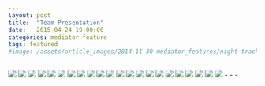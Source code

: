 ```yaml
---
layout: post
title:  "Team Presentation"
date:   2015-04-24 19:00:00
categories: mediator feature
tags: featured
#image: /assets/article_images/2014-11-30-mediator_features/night-track.JPG
---
```

<img src="https://cloud.githubusercontent.com/assets/11438919/7540302/48004eae-f5e8-11e4-8b96-27784498c7a1.GIF">

<img src="https://cloud.githubusercontent.com/assets/11438919/7540303/48025fc8-f5e8-11e4-9590-53be9823d23f.GIF">

<img src="https://cloud.githubusercontent.com/assets/11438919/7540304/481cb45e-f5e8-11e4-9340-8424e255f749.GIF">

<img src="https://cloud.githubusercontent.com/assets/11438919/7540305/481ff452-f5e8-11e4-8674-41f73a8ef634.GIF">

<img src="https://cloud.githubusercontent.com/assets/11438919/7540306/48205c80-f5e8-11e4-87bf-65ea034d50c2.GIF">

<img src="https://cloud.githubusercontent.com/assets/11438919/7540307/4821680a-f5e8-11e4-945d-b75aec20bf1c.GIF">

<img src="https://cloud.githubusercontent.com/assets/11438919/7540308/4826b0b2-f5e8-11e4-9fdf-4dcf90bce812.GIF">

<img src="https://cloud.githubusercontent.com/assets/11438919/7540309/48279afe-f5e8-11e4-8a8f-94b32f01df3f.GIF">

<img src="https://cloud.githubusercontent.com/assets/11438919/7540310/484a3582-f5e8-11e4-932d-e70f60dcc40b.GIF">

<img src="https://cloud.githubusercontent.com/assets/11438919/7540311/4851381e-f5e8-11e4-9f90-a818405946d9.GIF">

<img src="https://cloud.githubusercontent.com/assets/11438919/7540313/4862b350-f5e8-11e4-8b46-3cc0251c18b3.GIF">

<img src="https://cloud.githubusercontent.com/assets/11438919/7540312/4862057c-f5e8-11e4-87a5-9a06e709235e.GIF">

<img src="https://cloud.githubusercontent.com/assets/11438919/7540314/487291f8-f5e8-11e4-872f-90a1bc4e8e9c.GIF">

<img src="https://cloud.githubusercontent.com/assets/11438919/7540315/4879fad8-f5e8-11e4-9ab1-6b187fe4cf49.GIF">

<img src="https://cloud.githubusercontent.com/assets/11438919/7540324/49d742dc-f5e8-11e4-97ae-f354fe0de69a.GIF">

<img src="https://cloud.githubusercontent.com/assets/11438919/7540327/49fc1ec2-f5e8-11e4-8c5e-6319fecc486c.GIF">

<img src="https://cloud.githubusercontent.com/assets/11438919/7540328/49fe113c-f5e8-11e4-99fb-5686e3b4f907.GIF">

<img src="https://cloud.githubusercontent.com/assets/11438919/7540325/49df4bee-f5e8-11e4-856e-39183247e23e.GIF">

<img src="https://cloud.githubusercontent.com/assets/11438919/7540323/49d55ef4-f5e8-11e4-9e74-479cf71d7ad8.GIF">

<img src="https://cloud.githubusercontent.com/assets/11438919/7540317/4941cba8-f5e8-11e4-9efd-19e8d1eec86c.GIF">

<img src="https://cloud.githubusercontent.com/assets/11438919/7540319/49654100-f5e8-11e4-8814-398ba0bb42d4.GIF">

<img src="https://cloud.githubusercontent.com/assets/11438919/7540322/498b098a-f5e8-11e4-8112-b752aa692b8f.GIF">
- - -



